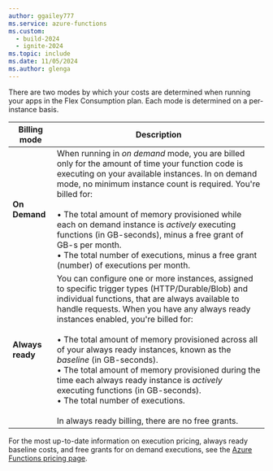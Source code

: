 ```yaml
---
author: ggailey777
ms.service: azure-functions
ms.custom:
  - build-2024
  - ignite-2024
ms.topic: include
ms.date: 11/05/2024
ms.author: glenga
---
```

There are two modes by which your costs are determined when running your apps in the Flex Consumption plan. Each mode is determined on a per-instance basis.

| Billing mode | Description |
| ---- | ---- |
| **On Demand** | When running in _on demand_ mode, you are billed only for the amount of time your function code is executing on your available instances. In on demand mode, no minimum instance count is required. You're billed for:<br/><br/>• The total amount of memory provisioned while each on demand instance is _actively_ executing functions (in GB-seconds), minus a free grant of GB-s per month.<br/>• The total number of executions, minus a free grant (number) of executions per month. |
| **Always ready** | You can configure one or more instances, assigned to specific trigger types (HTTP/Durable/Blob) and individual functions, that are always available to handle requests. When you have any always ready instances enabled, you're billed for:<br/><br/>• The total amount of memory provisioned across all of your always ready instances, known as the _baseline_ (in GB-seconds).<br/>• The total amount of memory provisioned during the time each always ready instance is _actively_ executing functions (in GB-seconds).<br/>• The total number of executions.<br/><br/>In always ready billing, there are no free grants. |

For the most up-to-date information on execution pricing, always ready baseline costs, and free grants for on demand executions, see the [Azure Functions pricing page](https://azure.microsoft.com/pricing/details/functions/#pricing).
